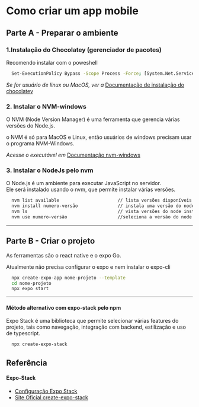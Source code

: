 # Como criar um app mobile


## Parte A - Preparar o ambiente



### 1.Instalação do Chocolatey (gerenciador de pacotes)
Recomendo instalar com o poweshell

```bash 
  Set-ExecutionPolicy Bypass -Scope Process -Force; [System.Net.ServicePointManager]::SecurityProtocol = [System.Net.ServicePointManager]::SecurityProtocol -bor 3072; iex ((New-Object System.Net.WebClient).DownloadString('https://community.chocolatey.org/install.ps1'))
```


_Se for usuário de linux ou MacOS, ver a_ [Documentação de instalação do chocolatey](https://chocolatey.org/install)



### 2. Instalar o NVM-windows

O NVM (Node Version Manager) é uma ferramenta que gerencia várias versões do Node.js.


o NVM é só para MacOS e Linux, então usuários de windows precisam usar o programa NVM-Windows.

 _Acesse o executável em_ [Documentação nvm-windows](https://github.com/coreybutler/nvm-windows/releases)



### 3. Instalar o NodeJs pelo nvm

O Node.js é um ambiente para executar JavaScript no servidor. <br>
Ele será instalado usando o nvm, que permite instalar várias versões. 

```bash 
  nvm list available                      // lista versões disponíveis
  nvm install numero-versão               // instala uma versão do node
  nvm ls                                  // vista versões do node instaladas na máquina
  nvm use numero-versão                   //seleciona a versão do node
```
------------------------------
## Parte B - Criar o projeto

As ferramentas são o react native e o expo Go. 

Atualmente não precisa configurar o expo e nem instalar o expo-cli


```bash
  npx create-expo-app nome-projeto --template 
  cd nome-projeto
  npx expo start
```


----------------------
#### Método alternativo com expo-stack pelo npm

Expo Stack é uma biblioteca que permite selecionar várias features do projeto, tais como navegação, integração com backend, estilização e uso de typescript. 

```bash
  npx create-expo-stack
```


## Referência

#### Expo-Stack
 - [Configuração Expo Stack](https://www.youtube.com/watch?v=JxAxBGN5QRo)
 - [Site Oficial create-expo-stack](https://createexpostack.com/)

